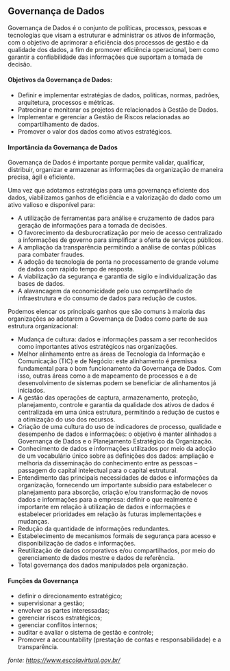 Governança de Dados
-------------------

Governança de Dados é o conjunto de políticas, processos, pessoas e tecnologias que visam a estruturar e administrar os ativos de informação, com o objetivo de aprimorar a eficiência dos processos de gestão e da qualidade dos dados, a fim de promover eficiência operacional, bem como garantir a confiabilidade das informações que suportam a tomada de decisão.

 #### Objetivos da Governança de Dados:

* Definir e implementar estratégias de dados, políticas, normas, padrões, arquitetura, processos e métricas.
* Patrocinar e monitorar os projetos de relacionados à Gestão de Dados.
* Implementar e gerenciar a Gestão de Riscos relacionadas ao compartilhamento de dados.
* Promover o valor dos dados como ativos estratégicos.

#### Importância da Governança de Dados

Governança de Dados é importante porque permite validar, qualificar, distribuir, organizar e armazenar as informações da organização de maneira precisa, ágil e eficiente.

Uma vez que adotamos estratégias para uma governança eficiente dos dados, viabilizamos ganhos de eficiência e a valorização do dado como um ativo valioso e disponível para:

* A utilização de ferramentas para análise e cruzamento de dados para geração de informações para a tomada de decisões.
* O favorecimento da desburocratização por meio de acesso centralizado a informações de governo para simplificar a oferta de serviços públicos.
* A ampliação da transparência permitindo a análise de contas públicas para combater fraudes.
* A adoção de tecnologia de ponta no processamento de grande volume de dados com rápido tempo de resposta.
* A viabilização da segurança e garantia de sigilo e individualização das bases de dados.
* A alavancagem da economicidade pelo uso compartilhado de infraestrutura e do consumo de dados para redução de custos.

Podemos elencar os principais ganhos que são comuns à maioria das organizações ao adotarem a Governança de Dados como parte de sua estrutura organizacional:


* Mudança de cultura: dados e informações passam a ser reconhecidos como importantes ativos estratégicos nas organizações.
* Melhor alinhamento entre as áreas de Tecnologia da Informação e Comunicação (TIC) e de Negócio: este alinhamento é premissa fundamental para o bom funcionamento da Governança de Dados. Com isso, outras áreas como a de mapeamento de processos e a de desenvolvimento de sistemas podem se beneficiar de alinhamentos já iniciados.
* A gestão das operações de captura, armazenamento, proteção, planejamento, controle e garantia da qualidade dos ativos de dados é centralizada em uma única estrutura, permitindo a redução de custos e a otimização do uso dos recursos.
* Criação de uma cultura do uso de indicadores de processo, qualidade e desempenho de dados e informações: o objetivo é manter alinhados a Governança de Dados e o Planejamento Estratégico da Organização.
* Conhecimento de dados e informações utilizados por meio da adoção de um vocabulário único sobre as definições dos dados: ampliação e melhoria da disseminação do conhecimento entre as pessoas – passagem do capital intelectual para o capital estrutural.
* Entendimento das principais necessidades de dados e informações da organização, fornecendo um importante subsídio para estabelecer o planejamento para absorção, criação e/ou transformação de novos dados e informações para a empresa: definir o que realmente é importante em relação à utilização de dados e informações e estabelecer prioridades em relação às futuras implementações e mudanças.
* Redução da quantidade de informações redundantes.
* Estabelecimento de mecanismos formais de segurança para acesso e disponibilização de dados e informações.
* Reutilização de dados corporativos e/ou compartilhados, por meio do gerenciamento de dados mestre e dados de referência.
* Total governança dos dados manipulados pela organização.

#### Funções da Governança

* definir o direcionamento estratégico;
* supervisionar a gestão;
* envolver as partes interessadas;
* gerenciar riscos estratégicos;
* gerenciar conflitos internos;
* auditar e avaliar o sistema de gestão e controle;
* Promover a accountability (prestação de contas e responsabilidade) e a transparência.

_fonte: https://www.escolavirtual.gov.br/_